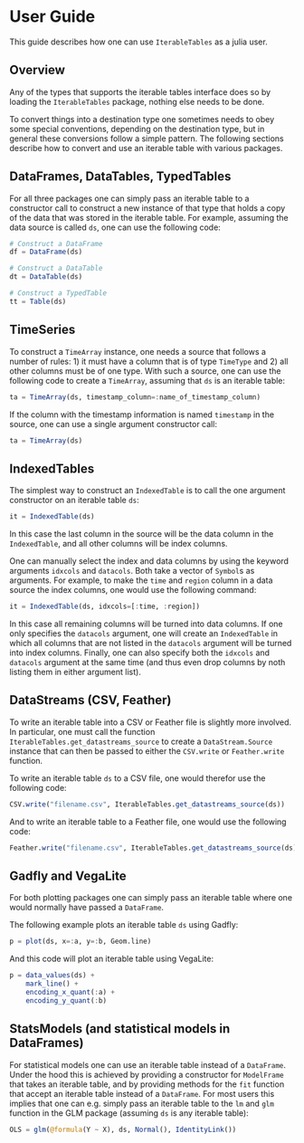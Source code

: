 # User Guide

This guide describes how one can use `IterableTables` as a julia user.

## Overview

Any of the types that supports the iterable tables interface does so by loading the `IterableTables` package, nothing else needs to be done.

To convert things into a destination type one sometimes needs to obey some special conventions, depending on the destination type, but in general these conversions follow a simple pattern. The following sections describe how to convert and use an iterable table with various packages.

## DataFrames, DataTables, TypedTables

For all three packages one can simply pass an iterable table to a constructor call to construct a new instance of that type that holds a copy of the data that was stored in the iterable table. For example, assuming the data source is called `ds`, one can use the following code:

```julia
# Construct a DataFrame
df = DataFrame(ds)

# Construct a DataTable
dt = DataTable(ds)

# Construct a TypedTable
tt = Table(ds)
```

## TimeSeries

To construct a `TimeArray` instance, one needs a source that follows a number of rules: 1) it must have a column that is of type `TimeType` and 2) all other columns must be of one type. With such a source, one can use the following code to create a `TimeArray`, assuming that `ds` is an iterable table:

```julia
ta = TimeArray(ds, timestamp_column=:name_of_timestamp_column)
```

If the column with the timestamp information is named `timestamp` in the source, one can use a single argument constructor call:

```julia
ta = TimeArray(ds)
```

## IndexedTables

The simplest way to construct an `IndexedTable` is to call the one argument constructor on an iterable table `ds`:

```julia
it = IndexedTable(ds)
```

In this case the last column in the source will be the data column in the `IndexedTable`, and all other columns will be index columns.

One can manually select the index and data columns by using the keyword arguments `idxcols` and `datacols`. Both take a vector of `Symbol`s as arguments. For example, to make the `time` and `region` column in a data source the index columns, one would use the following command:

```julia
it = IndexedTable(ds, idxcols=[:time, :region])
```

In this case all remaining columns will be turned into data columns. If one only specifies the `datacols` argument, one will create an `IndexedTable` in which all columns that are not listed in the `datacols` argument will be turned into index columns. Finally, one can also specify both the `idxcols` and `datacols` argument at the same time (and thus even drop columns by noth listing them in either argument list).

## DataStreams (CSV, Feather)

To write an iterable table into a CSV or Feather file is slightly more involved. In particular, one must call the function `IterableTables.get_datastreams_source` to create a `DataStream.Source` instance that can then be passed to either the `CSV.write` or `Feather.write` function.

To write an iterable table `ds` to a CSV file, one would therefor use the following code:

```julia
CSV.write("filename.csv", IterableTables.get_datastreams_source(ds))
```

And to write an iterable table to a Feather file, one would use the following code:

```julia
Feather.write("filename.csv", IterableTables.get_datastreams_source(ds))
```

## Gadfly and VegaLite

For both plotting packages one can simply pass an iterable table where one would normally have passed a `DataFrame`.

The following example plots an iterable table `ds` using Gadfly:

```julia
p = plot(ds, x=:a, y=:b, Geom.line)
```

And this code will plot an iterable table using VegaLite:

```julia
p = data_values(ds) +
    mark_line() +
    encoding_x_quant(:a) +
    encoding_y_quant(:b)
```

## StatsModels (and statistical models in DataFrames)

For statistical models one can use an iterable table instead of a `DataFrame`. Under the hood this is achieved by providing a constructor for `ModelFrame` that takes an iterable table, and by providing methods for the `fit` function that accept an iterable table instead of a `DataFrame`. For most users this implies that one can e.g. simply pass an iterable table to the `lm` and `glm` function in the GLM package (assuming `ds` is any iterable table):

```julia
OLS = glm(@formula(Y ~ X), ds, Normal(), IdentityLink())
```
